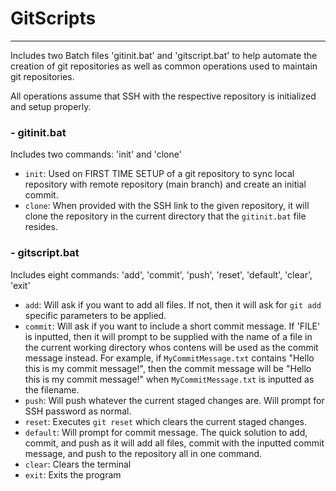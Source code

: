 # GitScripts
---
Includes two Batch files 'gitinit.bat' and 'gitscript.bat' to help automate the creation of git repositories as well as common operations used to maintain git repositories.

All operations assume that SSH with the respective repository is initialized and setup properly.

### - gitinit.bat
Includes two commands: 'init' and 'clone'
- `init`: Used on FIRST TIME SETUP of a git repository to sync local repository with remote repository (main branch) and create an initial commit.
- `clone`: When provided with the SSH link to the given repository, it will clone the repository in the current directory that the `gitinit.bat` file resides.

### - gitscript.bat
Includes eight commands: 'add', 'commit', 'push', 'reset', 'default', 'clear', 'exit'
- `add`: Will ask if you want to add all files. If not, then it will ask for `git add` specific parameters to be applied.
- `commit`: Will ask if you want to include a short commit message. If 'FILE' is inputted, then it will prompt to be supplied with the name of a file in the current     working directory whos contens will be used as the commit message instead. For example, if `MyCommitMessage.txt` contains "Hello this is my commit message!", then the commit message will be "Hello this is my commit message!" when `MyCommitMessage.txt` is inputted as the filename.
- `push`: Will push whatever the current staged changes are. Will prompt for SSH password as normal.
- `reset`: Executes `git reset` which clears the current staged changes.
- `default`: Will prompt for commit message. The quick solution to add, commit, and push as it will add all files, commit with the inputted commit message, and push to the repository all in one command.
- `clear`: Clears the terminal
- `exit`: Exits the program
